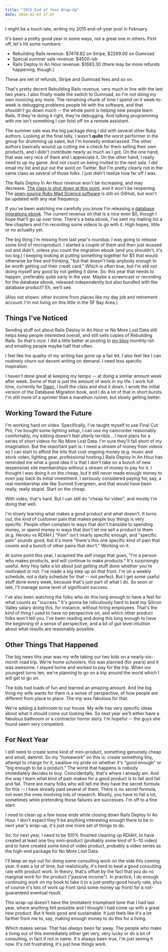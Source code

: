 ```yaml
---
title: "2015 End of Year Wrap-Up"
date: 2016-02-03 17:07
---
```


I might be a touch late, writing my 2015 end-of-year post in February.

It's been a pretty good year in some ways, not a great one in others. First off, let's hit some numbers:

* Rebuilding Rails revenue: $7478.82 on Stripe, $2269.00 on Gumroad
* Special summer sale revenue: $4500-ish
* Rails Deploy In An Hour revenue: $1683.30 (there may be more refunds happening, though.)

These are net of refunds, Stripe and Gumroad fees and so on.

That's pretty decent Rebuilding Rails revenue, very much in line with
the last two years. I also finally made the switch to Gumroad, so I'm
not doing my own invoicing any more. The remaining chunk of time I
spend on it week-to-week is debugging problems people hit with the
software, and that *shouldn't* go down much -- the whole point is
helping new people learn Rails. If they're doing it right, they're
debugging. And talking programming with me isn't something I can foist
off on a remote assistant.
<!--more-->
The summer sale was the big package thing I did with several other
Ruby authors. Looking at the final tally, I wasn't <b>quite</b> the worst
performer in the group for drumming up sales, but I'm honestly
embarrassed. The other authors basically wound up cutting me a check
for them selling their own products, and I didn't contribute nearly as
much as I got. On the one hand, that was very nice of them and I
appreciate it. On the other hand, I really need to up my game. And not
count on being invited to the next sale. I *did* email my list and put
out the word on Twitter. But I'm pretty clearly not in the same class
as several of those folks. I just didn't realize how far off I was.

The Rails Deploy In An Hour revenue won't be increasing, and may
decrease. <a href="/posts/why-i-shut-down-rails-deploy-in-an-hour">The
class is shut down at this point</a>, and it won't be reopening. The
<a href="http://github.com/noahgibbs/madscience">open-source Ruby Mad
Science software</a> is still on GitHub, but won't be updated with any
real frequency.

If you've been watching me carefully you know I'm releasing a <a
href="http://no-more-lost-data.com">database migrations ebook</a>. The
current revenue on that is a nice even $0, though I hope that'll go up
over time. There's a beta ebook, I've sent my mailing list a few
chapters and I'm recording some videos to go with it. High hopes,
little or no actuality yet.

The big thing I'm missing from last year's roundup: I was going to
release some kind of microproduct. I started a couple of them and then
just wussed out and didn't, unless you count the migration ebook (and
you shouldn't, it's too big.) I keeping looking at putting something
together for $5 that would otherwise be free and thinking, "but that
doesn't help anybody enough to be worth getting out their credit
card." Which is often true, but I'm still not doing myself any good
by not getting it done. So: this year that needs to happen, preferably
quite early in the year. Maybe a screencast or recording for the
database ebook, released independently but also bundled with the
database product? Eh, we'll see.

(Also not shown: other income from places like my day job and
retirement account. I'm not living on this little in the SF Bay Area.)

## Things I've Noticed

Sending stuff out about Rails Deploy In An Hour or No More Lost Data
still helps keep people interested overall, and still sells copies of
Rebuilding Rails. So that's nice. I did a little better at posting to
<a href="http://codefol.io">my blog</a> monthly-ish and emailing
people maybe half that often.

I feel like the quality of my writing has gone up a fair bit. I also
feel like I can routinely churn out decent writing on demand. I need
less specific inspiration.

I haven't done great at keeping my tempo -- at doing a similar amount
week after week. Some of that is just the amount of work in my life.
I work full time, currently for <a href="http://daqri.com">Daqri</a>,
I built the class and shut it down, I wrote the initial version of the
Database Migration book, and I do a lot of that in short bursts. I'm
still more of a sprinter than a marathon runner, but slowly getting
better.

## Working Toward the Future

I'm working hard on video. Specifically, I've taught myself to use
Final Cut Pro, I've bought some lighting setup, I can use my camcorder
reasonably comfortably, my editing doesn't feel utterly terrible... I
have plans for a series of short videos for No More Lost Data. I'm
sure they'll fall short of my imagination. But the important part is:
I need a stream of money from videos so I can start to afford the bits
that cost ongoing money (e.g. music and stock video, lighting gear,
professional hosting.) Rails Deploy In An Hour has reminded me what a
good idea it is that I don't take on a bunch of new (expensive) site
memberships without a stream of money to pay for it. I thought I was
doing it on the cheap, but it still never made enough money to even
pay back its initial investment. I seriously considered paying for,
say, a real membership site like Summit Evergreen, and that would have
been really, really stupid. Start on the cheap.

With video, that's hard. But I can still do "cheap for video", and
mostly I'm doing that well.

I'm slowly learning what makes a good product and what doesn't. It
turns out, the kind of customer pain that makes people buy things is
very specific. People often complain in ways that don't translate to
spending money, or spend money in ways that don't let me sell a
product to them (e.g. Heroku vs RDIAH.) "Pain" isn't nearly specific
enough, and "specific pain" sounds good, but it's more "there's this
one specific kind of pain that counts and a bunch of other pains that
don't." Working on it.

At some point this year, I acquired the self image that goes, "I'm a
person who makes products, and will continue to make products." It's
surprisingly useful. Amy Hoy talks a lot about just getting stuff
done whether you're motivated or not. I've made a big step up on that
front. I'm on a weekly schedule, not a daily schedule for that -- not
perfect. But I get some useful stuff done every week, because that's
just part of what I do. So soon or late, I'll manage some level of
significant success.

I've also been watching the folks who do this long enough to have a
feel for what counts as "success." It's gonna be ridiculously hard to
beat my Silicon Valley salary doing this, for instance, without hiring
employees. That's the kind of thing I used to have no perspective on,
and which other product folks won't tell you. I've been reading and
doing this long enough to have the beginning of a sense of
perspective, and a bit of gut-level intuition about what results are
reasonably possible.

## Other Things That Happened

The big news this year was my wife taking our two kids on a
nearly-six-month road trip. We're home schoolers, this was planned
(for years) and it was awesome. I stayed home and worked to pay for
the trip. When our youngest turns ten, we're planning to go on a
trip around the world which I *will* get to go on.

The kids had loads of fun and learned an amazing amount. And the big
thing my wife wants for them is a sense of perspective, of how people
are different from place to place. The trip was fabulous for that.

We're adding a bathroom to our house. My wife has very specific ideas
about what it should come out looking like. So next year we'll either
have a fabulous bathroom or a contractor horror story. I'm hopeful --
the guys she found seem very competent.

## For Next Year

I still need to create some kind of mini-product, something genuinely
cheap and small, dammit. So my "homework" on this is: create something
tiny, attempt to charge for it, swallow my pride on whether it's "good
enough" or "big enough to be a product." The worst that happens is
nobody immediately decides to buy. Coincidentally, that's where I
already am. And the way I learn what kind of pain makes for a good
product is to fail and fail and fail. There are many folks who will
tell me they have the secret formula for this -- I have already paid
several of them. There is no secret formula, not even the ones
involving lots of research. Mostly, you have to fail a lot, sometimes
while pretending those failures are successes. I'm off to a fine
start.

I need to clean up a few loose ends while closing down Rails Deploy In
An Hour. I don't expect they'll be anything interesting enough there
to be in next year's wrap-up, it's just one more set of things to do.

So: for next year, I need to be 100% finished cleaning up RDIAH, to
have created at least one tiny mini-product (probably some kind of
$5-$10 video) and to have created some kind of video product, probably
a video series as the high-end package for No More Lost Data.

I'll keep an eye out for doing some consulting work on the side this
coming year. It eats a lot of time, but realistically, it's hard to
beat a good consulting rate with product work. In theory, that's
offset by the fact that you do no marginal work for the product
("passive income"). In practice, I do enough continuing work on my
book to take it to a just-pretty-good hourly rate, plus of course it's
lots of work up front (and some money up front) for a not-guaranteed
eventual result.

This wrap-up doesn't have the (mistaken) triumphant tone that I had
last year, where anything felt possible and I thought I had come up
with a great new product. But it feels good and sustainable. It just
feels like it's a lot farther from me to, say, making enough money to
do this for a living.

Which makes sense. That has *always* been far away. The people who
make a living out of this immediately either get very, very lucky or
do a lot of consulting, in fact if not in name. It's always been true,
I'm just seeing it now. It's not frustrating, it's just how things
work.
